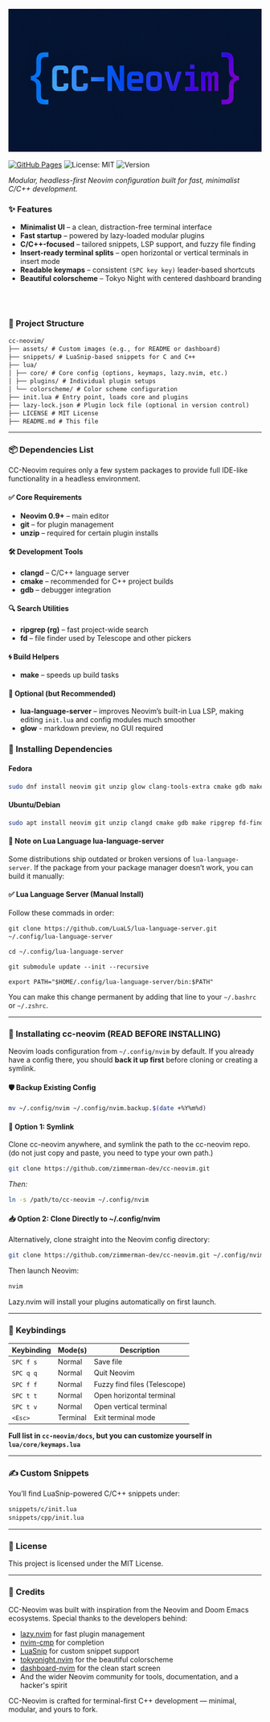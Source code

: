 <p align="center">
    <img src="assets/cc-neovim.jpg" alt="cc-neovim logo" />

[![GitHub Pages](https://img.shields.io/badge/View%20Site-cc--neovim-blue?style=flat-square)](https://zimmerman-dev.github.io/cc-neovim)
![License: MIT](https://img.shields.io/badge/License-MIT-green?style=flat-square)
![Version](https://img.shields.io/github/v/tag/zimmerman-dev/cc-neovim?label=version&style=flat-square)

_Modular, headless-first Neovim configuration built for fast, minimalist C/C++ development._

### ✨ Features


- **Minimalist UI** – a clean, distraction-free terminal interface
- **Fast startup** – powered by lazy-loaded modular plugins
- **C/C++-focused** – tailored snippets, LSP support, and fuzzy file finding
- **Insert-ready terminal splits** – open horizontal or vertical terminals in insert mode
- **Readable keymaps** – consistent `(SPC key key)` leader-based shortcuts
- **Beautiful colorscheme** – Tokyo Night with centered dashboard branding

<br>
<br>

### 📁 Project Structure


```
cc-neovim/
├── assets/ # Custom images (e.g., for README or dashboard)
├── snippets/ # LuaSnip-based snippets for C and C++
├── lua/
│ ├── core/ # Core config (options, keymaps, lazy.nvim, etc.)
│ ├── plugins/ # Individual plugin setups
│ └── colorscheme/ # Color scheme configuration
├── init.lua # Entry point, loads core and plugins
├── lazy-lock.json # Plugin lock file (optional in version control)
├── LICENSE # MIT License
├── README.md # This file

```


---

### 📦 Dependencies List

CC-Neovim requires only a few system packages to provide full IDE-like functionality in a headless environment.


#### ✅ Core Requirements
- **Neovim 0.9+** – main editor
- **git** – for plugin management
- **unzip** – required for certain plugin installs

#### 🛠 Development Tools
- **clangd** – C/C++ language server
- **cmake** – recommended for C++ project builds
- **gdb** – debugger integration

#### 🔍 Search Utilities
- **ripgrep (rg)** – fast project-wide search
- **fd** – file finder used by Telescope and other pickers

#### 🌀 Build Helpers
- **make** – speeds up build tasks

#### 🌙 Optional (but Recommended)
- **lua-language-server** – improves Neovim’s built-in Lua LSP, making editing `init.lua` and config modules much smoother
- **glow** - markdown preview, no GUI required



### 🔹 Installing Dependencies


#### Fedora
```bash
sudo dnf install neovim git unzip glow clang-tools-extra cmake gdb make ripgrep fd-find lua-language-server
```

#### Ubuntu/Debian
```bash
sudo apt install neovim git unzip clangd cmake gdb make ripgrep fd-find lua-language-server
```



#### 📌 Note on Lua Language lua-language-server

Some distributions ship outdated or broken versions of `lua-language-server`.
If the package from your package manager doesn’t work, you can build it manually:

#### ✅ Lua Language Server (Manual Install)

Follow these commads in order:
```
git clone https://github.com/LuaLS/lua-language-server.git ~/.config/lua-language-server
```
```
cd ~/.config/lua-language-server
```
```
git submodule update --init --recursive
```
```
export PATH="$HOME/.config/lua-language-server/bin:$PATH"
```
You can make this change permanent by adding that line to your `~/.bashrc` or `~/.zshrc`.



---


### 🔧 Installating cc-neovim (READ BEFORE INSTALLING)

Neovim loads configuration from `~/.config/nvim` by default.
If you already have a config there, you should **back it up first** before cloning or creating a symlink.


#### 🛡️ Backup Existing Config
```bash
mv ~/.config/nvim ~/.config/nvim.backup.$(date +%Y%m%d)
```


#### 🔗 Option 1: Symlink

Clone cc-neovim anywhere, and symlink the path to the cc-neovim repo. (do not just copy and paste, you need to type your own path.)

```bash
git clone https://github.com/zimmerman-dev/cc-neovim.git
```
*Then:*
```bash
ln -s /path/to/cc-neovim ~/.config/nvim
```

#### 📥 Option 2: Clone Directly to ~/.config/nvim

Alternatively, clone straight into the Neovim config directory:

```bash
git clone https://github.com/zimmerman-dev/cc-neovim.git ~/.config/nvim
```

Then launch Neovim:

```bash
nvim
```
Lazy.nvim will install your plugins automatically on first launch.



---

### 🎹 Keybindings

| Keybinding           | Mode(s)      | Description                            |
|----------------------|--------------|----------------------------------------|
| `SPC f s`            | Normal       | Save file                              |
| `SPC q q`            | Normal       | Quit Neovim                            |
| `SPC f f`            | Normal       | Fuzzy find files (Telescope)           |
| `SPC t t`            | Normal       | Open horizontal terminal               |
| `SPC t v`            | Normal       | Open vertical terminal                 |
| `<Esc>`              | Terminal     | Exit terminal mode                     |

**Full list in `cc-neovim/docs`, but you can customize yourself in `lua/core/keymaps.lua`**



---

### ✍️ Custom Snippets

You’ll find LuaSnip-powered C/C++ snippets under:

```bash
snippets/c/init.lua
snippets/cpp/init.lua

```


---

### 📜 License
This project is licensed under the MIT License.

---

### 🪪 Credits

CC-Neovim was built with inspiration from the Neovim and Doom Emacs ecosystems.
Special thanks to the developers behind:

- [lazy.nvim](https://github.com/folke/lazy.nvim) for fast plugin management
- [nvim-cmp](https://github.com/hrsh7th/nvim-cmp) for completion
- [LuaSnip](https://github.com/L3MON4D3/LuaSnip) for custom snippet support
- [tokyonight.nvim](https://github.com/folke/tokyonight.nvim) for the beautiful colorscheme
- [dashboard-nvim](https://github.com/nvimdev/dashboard-nvim) for the clean start screen
- And the wider Neovim community for tools, documentation, and a hacker's spirit

CC-Neovim is crafted for terminal-first C++ development — minimal, modular, and yours to fork.

